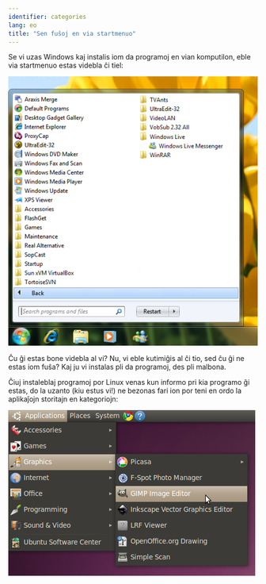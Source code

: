 ```yaml
---
identifier: categories
lang: eo
title: "Sen fuŝoj en via startmenuo"
---
```


Se vi uzas Windows kaj instalis iom da programoj en vian komputilon, eble via startmenuo estas videbla ĉi tiel:

<img src="/img/windows_7_start_menu.png">

Ĉu ĝi estas bone videbla al vi? Nu, vi eble kutimiĝis al ĉi tio, sed ĉu ĝi ne estas iom fuŝa? Kaj ju vi instalas pli da programoj, des pli malbona.

Ĉiuj instaleblaj programoj por Linux venas kun informo pri kia programo ĝi estas, do la uzanto (kiu estus vi!) ne bezonas fari ion por teni en ordo la aplikaĵojn storitajn en kategoriojn:

<img src="/img/categories_menu.png">





